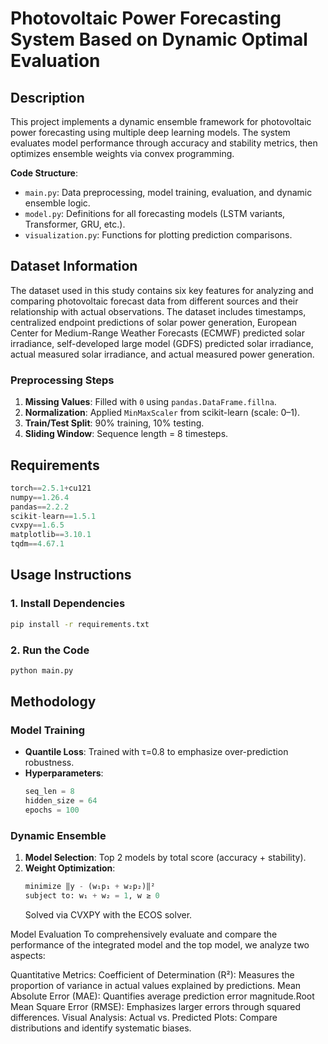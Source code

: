 # Photovoltaic Power Forecasting System Based on Dynamic Optimal Evaluation

## Description  
This project implements a dynamic ensemble framework for photovoltaic power forecasting using multiple deep learning models. The system evaluates model performance through accuracy and stability metrics, then optimizes ensemble weights via convex programming.  

**Code Structure**:  
- `main.py`: Data preprocessing, model training, evaluation, and dynamic ensemble logic.  
- `model.py`: Definitions for all forecasting models (LSTM variants, Transformer, GRU, etc.).  
- `visualization.py`: Functions for plotting prediction comparisons.  

## Dataset Information  
The dataset used in this study contains six key features for analyzing and comparing photovoltaic forecast data from different sources and their relationship with actual observations. The dataset includes timestamps, centralized endpoint predictions of solar power generation, European Center for Medium-Range Weather Forecasts (ECMWF) predicted solar irradiance, self-developed large model (GDFS) predicted solar irradiance, actual measured solar irradiance, and actual measured power generation.

### Preprocessing Steps  
1. **Missing Values**: Filled with `0` using `pandas.DataFrame.fillna`.  
2. **Normalization**: Applied `MinMaxScaler` from scikit-learn (scale: 0–1).  
3. **Train/Test Split**: 90% training, 10% testing.  
4. **Sliding Window**: Sequence length = 8 timesteps.  

## Requirements  
```python
torch==2.5.1+cu121
numpy==1.26.4
pandas==2.2.2
scikit-learn==1.5.1
cvxpy==1.6.5  
matplotlib==3.10.1
tqdm==4.67.1  
```

## Usage Instructions  
### 1. Install Dependencies  
```bash
pip install -r requirements.txt
```

### 2. Run the Code  
```bash
python main.py
```

## Methodology  
### Model Training  
- **Quantile Loss**: Trained with τ=0.8 to emphasize over-prediction robustness.  
- **Hyperparameters**:  
  ```python
  seq_len = 8       
  hidden_size = 64  
  epochs = 100       
  ```

### Dynamic Ensemble  
1. **Model Selection**: Top 2 models by total score (accuracy + stability).  
2. **Weight Optimization**:  
   ```python
   minimize ‖y - (w₁p₁ + w₂p₂)‖²  
   subject to: w₁ + w₂ = 1, w ≥ 0
   ```  
   Solved via CVXPY with the ECOS solver.  


Model Evaluation
To comprehensively evaluate and compare the performance of the integrated model and the top model, we analyze two aspects:

​Quantitative Metrics:
​Coefficient of Determination (R²)​: Measures the proportion of variance in actual values explained by predictions.
​Mean Absolute Error (MAE)​: Quantifies average prediction error magnitude.
​Root Mean Square Error (RMSE)​: Emphasizes larger errors through squared differences.
​Visual Analysis:
​Actual vs. Predicted Plots: Compare distributions and identify systematic biases.